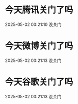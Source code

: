 # 今天腾讯关门了吗

2025-05-02 00:21:10 没关门

# 今天微博关门了吗

2025-05-02 00:21:13 没关门

# 今天谷歌关门了吗

2025-05-02 00:21:13 没关门

